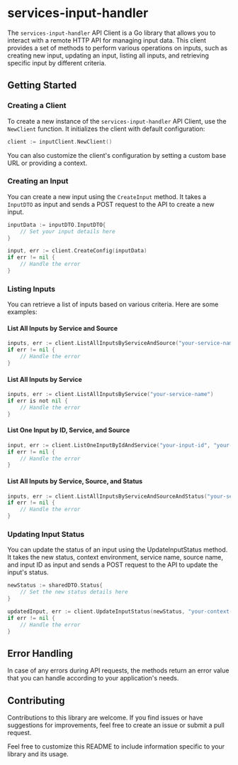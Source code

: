 # services-input-handler

The `services-input-handler` API Client is a Go library that allows you to interact with a remote HTTP API for managing input data. This client provides a set of methods to perform various operations on inputs, such as creating new input, updating an input, listing all inputs, and retrieving specific input by different criteria.

## Getting Started

### Creating a Client

To create a new instance of the `services-input-handler` API Client, use the `NewClient` function. It initializes the client with default configuration:

```go
client := inputClient.NewClient()
```

You can also customize the client's configuration by setting a custom base URL or providing a context.

### Creating an Input

You can create a new input using the `CreateInput` method. It takes a `InputDTO` as input and sends a POST request to the API to create a new input.

```go
inputData := inputDTO.InputDTO{
    // Set your input details here
}

input, err := client.CreateConfig(inputData)
if err != nil {
    // Handle the error
}
```

### Listing Inputs
You can retrieve a list of inputs based on various criteria. Here are some examples:

#### List All Inputs by Service and Source
```go
inputs, err := client.ListAllInputsByServiceAndSource("your-service-name", "your-source-name")
if err != nil {
    // Handle the error
}
```

#### List All Inputs by Service
```go
inputs, err := client.ListAllInputsByService("your-service-name")
if err is not nil {
    // Handle the error
}
```

#### List One Input by ID, Service, and Source
```go
input, err := client.ListOneInputByIdAndService("your-input-id", "your-service-name", "your-source-name")
if err != nil {
    // Handle the error
}
```

#### List All Inputs by Service, Source, and Status
```go
inputs, err := client.ListAllInputsByServiceAndSourceAndStatus("your-service-name", "your-source-name", your-status)
if err != nil {
    // Handle the error
}
```

### Updating Input Status
You can update the status of an input using the UpdateInputStatus method. It takes the new status, context environment, service name, source name, and input ID as input and sends a POST request to the API to update the input's status.

```go
newStatus := sharedDTO.Status{
    // Set the new status details here
}

updatedInput, err := client.UpdateInputStatus(newStatus, "your-context-environment", "your-service-name", "your-source-name", "your-input-id")
if err != nil {
    // Handle the error
}
```

## Error Handling

In case of any errors during API requests, the methods return an error value that you can handle according to your application's needs.

## Contributing

Contributions to this library are welcome. If you find issues or have suggestions for improvements, feel free to create an issue or submit a pull request.

Feel free to customize this README to include information specific to your library and its usage.
